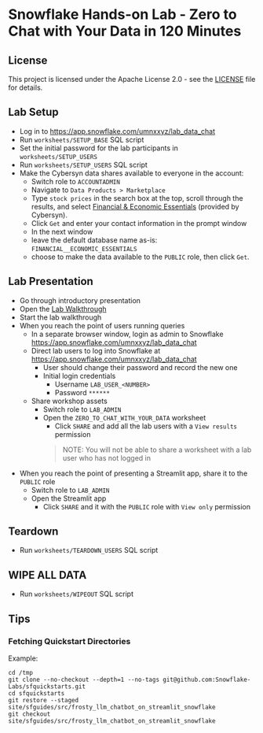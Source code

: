 # Snowflake Hands-on Lab - Zero to Chat with Your Data in 120 Minutes #

## License
This project is licensed under the Apache License 2.0 - see the [LICENSE](LICENSE) file for details.

## Lab Setup ##
* Log in to https://app.snowflake.com/umnxxyz/lab_data_chat
* Run `worksheets/SETUP_BASE` SQL script
* Set the initial password for the lab participants in `worksheets/SETUP_USERS`
* Run `worksheets/SETUP_USERS` SQL script
* Make the Cybersyn data shares available to everyone in the account:
  * Switch role to `ACCOUNTADMIN`
  * Navigate to `Data Products > Marketplace`
  * Type `stock prices` in the search box at the top, scroll through the results, and select [Financial & Economic Essentials](https://app.snowflake.com/marketplace/listing/GZTSZAS2KF7/) (provided by Cybersyn).
  * Click `Get` and enter your contact information in the prompt window
  * In the next window
  * leave the default database name as-is: `FINANCIAL__ECONOMIC_ESSENTIALS`
  * choose to make the data available to the `PUBLIC` role, then click `Get`.

## Lab Presentation ##
* Go through introductory presentation
* Open the [Lab Walkthrough](https://github.com/Infostrux-Solutions/snowflake-hol-zero-to-chat-with-your-data/blob/main/zero_to_chat_with_your_data/zero_to_chat_with_your_data.md)
* Start the lab walkthrough
* When you reach the point of users running queries
  * In a separate browser window, login as admin to Snowflake https://app.snowflake.com/umnxxyz/lab_data_chat
  * Direct lab users to log into Snowflake at https://app.snowflake.com/umnxxyz/lab_data_chat
    * User should change their password and record the new one
    * Initial login credentials
      * Username `LAB_USER_<NUMBER>`
      * Password `******`
  * Share workshop assets
    * Switch role to `LAB_ADMIN`
    * Open the `ZERO_TO_CHAT_WITH_YOUR_DATA` worksheet
      * Click `SHARE` and add all the lab users with a `View results` permission
      >   NOTE: You will not be able to share a worksheet with a lab user who has not logged in
* When you reach the point of presenting a Streamlit app, share it to the `PUBLIC` role
  * Switch role to `LAB_ADMIN`
  * Open the Streamlit app
    * Click `SHARE` and it with the `PUBLIC` role with `View only` permission

## Teardown ##
* Run `worksheets/TEARDOWN_USERS` SQL script

## WIPE ALL DATA ##
* Run `worksheets/WIPEOUT` SQL script

## Tips ##

### Fetching Quickstart Directories ###
Example:
```shell
cd /tmp
git clone --no-checkout --depth=1 --no-tags git@github.com:Snowflake-Labs/sfquickstarts.git
cd sfquickstarts
git restore --staged site/sfguides/src/frosty_llm_chatbot_on_streamlit_snowflake
git checkout site/sfguides/src/frosty_llm_chatbot_on_streamlit_snowflake
```
